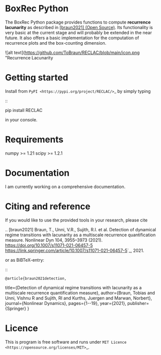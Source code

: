 BoxRec Python
==============

The BoxRec Python package provides functions to compute **recurrence lacunarity** as described in [[braun2021] (Open Source)](https://link.springer.com/article/10.1007/s11071-021-06457-5#article-info>). Its functionality is very basic at the current stage and will probably be extended in the near future. It also offers a basic implementation for the computation of recurrence plots and the box-counting dimension.

![alt text](https://github.com/ToBraun/RECLAC/blob/main/icon.png "Recurrence Lacunarity


Getting started
===============

Install from `PyPI <https://pypi.org/project/RECLAC/>`_ by simply typing

::

   pip install RECLAC

in your console.

Requirements
====

numpy >= 1.21
scipy >= 1.2.1



Documentation
=============

I am currently working on a comprehensive documentation.


Citing and reference
====================
If you would like to use the provided tools in your research, please cite

.. [braun2021] Braun, T., Unni, V.R., Sujith, R.I. et al. Detection of dynamical regime transitions with lacunarity as a multiscale recurrence quantification measure. Nonlinear Dyn 104, 3955–3973 (2021). https://doi.org/10.1007/s11071-021-06457-5 <https://link.springer.com/article/10.1007/s11071-021-06457-5>`_, 2021.

or as BiBTeX-entry:

::

    @article{braun2021detection,
  title={Detection of dynamical regime transitions with lacunarity as a multiscale recurrence quantification measure},
  author={Braun, Tobias and Unni, Vishnu R and Sujith, RI and Kurths, Juergen and Marwan, Norbert},
  journal={Nonlinear Dynamics},
  pages={1--19},
  year={2021},
  publisher={Springer}
}


Licence
=======
This is program is free software and runs under `MIT Licence <https://opensource.org/licenses/MIT>`_.
